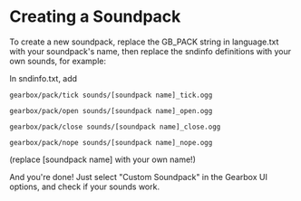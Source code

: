 # Creating a Soundpack

To create a new soundpack, replace the GB_PACK string in language.txt with your soundpack's name, then replace the sndinfo definitions with your own sounds, for example:

In sndinfo.txt, add

`gearbox/pack/tick sounds/[soundpack name]_tick.ogg`

`gearbox/pack/open sounds/[soundpack name]_open.ogg`

`gearbox/pack/close sounds/[soundpack name]_close.ogg`

`gearbox/pack/nope sounds/[soundpack name]_nope.ogg`

(replace [soundpack name] with your own name!)

And you're done! Just select "Custom Soundpack" in the Gearbox UI options, and check if your sounds work.

